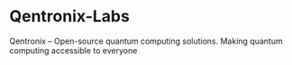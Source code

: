 # Qentronix-Labs
Qentronix – Open-source quantum computing solutions. Making quantum computing accessible to everyone
